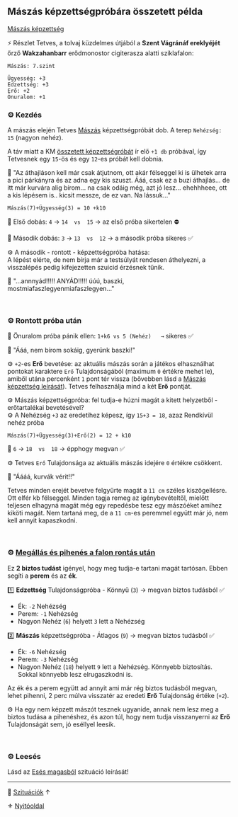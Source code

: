 ## Mászás képzettségpróbára összetett példa

[Mászás képzettség](../kepzettsegek.szekunder/maszas.md)

⚡ Részlet Tetves, a tolvaj küzdelmes útjából a **Szent Vágránáf ereklyéjét** őrző **Wakzahanbarr** erődmonostor cigiterasza alatti sziklafalon:

```
Mászás: 7.szint

Ügyesség: +3
Edzettség: +3
Erő: +2
Önuralom: +1
```

### ⚙️ Kezdés

A mászás elején Tetves [Mászás](../kepzettsegek.szekunder/maszas.md) képzettségpróbát dob. A terep `Nehézség: 15` (nagyon nehéz).

A táv miatt a KM [összetett képzettségróbát](../030_06_01_kepzettsegproba.md#összetett-képzettségpróba-másodlagos-próbadobások) ír elő `+1 db` próbával, így Tetvesnek egy `15`-ös és egy `12`-es próbát kell dobnia.

🔆 "Az áthajláson kell  már csak átjutnom, ott akár félseggel ki is ülhetek arra a pici párkányra és az adna egy kis szuszt. Ááá, csak ez a buzi áthajlás... de itt már kurvára alig bírom... na csak odáig még, azt jó lesz... ehehhheee,  ott a kis lépésem is.. kicsit messze, de ez van. Na lássuk..."

`Mászás(7)+Ügyesség(3) = 10 +k10`

🎲 Első dobás: `4` → `14  vs  15` → az első próba sikertelen ⛔

🎲 Második dobás: `3` → `13  vs  12` → a második próba sikeres ✅

⚙️ A második - rontott - képzettségpróba hatása:\
A lépést elérte, de nem bírja már a testsúlyát rendesen áthelyezni, a visszalépés pedig kifejezetten szuicid érzésnek tűnik.

🔆 "...annnyád!!!!! ANYÁD!!!!! úúú, baszki, mostmiafaszlegyenmiafaszlegyen..."

<br />

### ⚙️ Rontott próba után

🎲 Önuralom próba pánik ellen: `1+k6 vs 5 (Nehéz)   →` sikeres ✅

🔆 "Ááá, nem bírom sokáig, gyerünk baszki!"

⚙️ `+2`-es **Erő** bevetése: az aktuális mászás során a játékos elhasználhat pontokat karaktere `Erő` Tulajdonságából (maximum `0` értékre mehet le), amiből utána percenként `1` pont tér vissza (bővebben lásd a [Mászás képzettség leírását](../kepzettsegek.szekunder/maszas.md#er%C5%91-bevet%C3%A9se-rontott-m%C3%A1sz%C3%A1s-ut%C3%A1ni-ment%C5%91-k%C3%A9pzetts%C3%A9gpr%C3%B3ba-dob%C3%A1sn%C3%A1l)). Tetves felhasználja mind a két **Erő** pontját.

⚙️ Mászás képzettségpróba: fel tudja-e húzni magát a kitett helyzetből - erőtartalékai bevetésével?\
⚙️ A Nehézség `+3` az eredetihez képesz, így `15+3 = 18`, azaz Rendkívül nehéz próba

`Mászás(7)+Ügyesség(3)+Erő(2) = 12 + k10`

🎲 `6` → `18  vs  18` → épphogy megvan ✅
 
⚙️ Tetves `Erő` Tulajdonsága az aktuális mászás idejére `0` értékre csökkent.

🔆 "Áááá, kurvák vérit!!"

Tetves minden erejét bevetve felgyűrte magát a `11 cm` széles kiszögellésre. Ott elfér kb félseggel. Minden tagja remeg az igénybevételtől, mielőtt teljesen elhagyná magát még egy repedésbe tesz egy mászóéket amihez kiköti magát. Nem tartaná meg, de a `11 cm`-es peremmel együtt már jó, nem kell annyit kapaszkodni.

<br />

### ⚙️ [Megállás és pihenés a falon rontás után](../kepzettsegek.szekunder/maszas.md#meg%C3%A1ll%C3%A1s-%C3%A9s-pihen%C3%A9s-a-falon-ront%C3%A1s-ut%C3%A1n)

Ez **2 biztos tudást** igényel, hogy meg tudja-e tartani magát tartósan. Ebben segíti a **perem** és az **ék**.

1️⃣ **Edzettség** Tulajdonságpróba - Könnyű (`3`) → megvan biztos tudásból ✅
- Ék: `-2` Nehézség
- Perem: `-1` Nehézség
- Nagyon Nehéz (`6`) helyett `3` lett a Nehézség

2️⃣ **Mászás** képzettségpróba - Átlagos (`9`) → megvan biztos tudásból ✅
- Ék: `-6` Nehézség
- Perem: `-3` Nehézség
- Nagyon Nehéz (`18`) helyett `9` lett a Nehézség.  Könnyebb biztosítás. Sokkal könnyebb lesz elrugaszkodni is.

Az ék és a perem együtt ad annyit ami már rég biztos tudásból megvan, lehet pihenni, 2 perc múlva visszatér az eredeti **Erő** Tulajdonság értéke (`+2`).

⚙️ Ha egy nem képzett mászót tesznek ugyanide, annak nem lesz meg a biztos tudása a pihenéshez, és azon túl, hogy nem tudja visszanyerni az **Erő** Tulajdonságát sem, jó eséllyel leesik.

<br />

### ⚙️ Leesés

Lásd az [Esés magasból](eses_magasbol.md) szituáció leírását!

---

🔗 [Szituációk](../160_szituaciok.md) ↑

⚜️ [Nyitóoldal](../start.md#16-szitu%C3%A1ci%C3%B3k)
